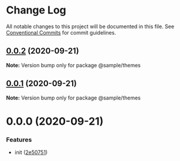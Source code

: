 # Change Log

All notable changes to this project will be documented in this file.
See [Conventional Commits](https://conventionalcommits.org) for commit guidelines.

## [0.0.2](https://github.com/nnishimura/design-system-boilerplate/compare/@sample/themes@0.0.1...@sample/themes@0.0.2) (2020-09-21)

**Note:** Version bump only for package @sample/themes





## [0.0.1](https://github.com/nnishimura/design-system-boilerplate/compare/@sample/themes@0.0.0...@sample/themes@0.0.1) (2020-09-21)

**Note:** Version bump only for package @sample/themes





# 0.0.0 (2020-09-21)


### Features

* init ([2e50751](https://github.com/nnishimura/design-system-boilerplate/commit/2e50751bd85b163157ae27b7b0257a67541cdde2))
